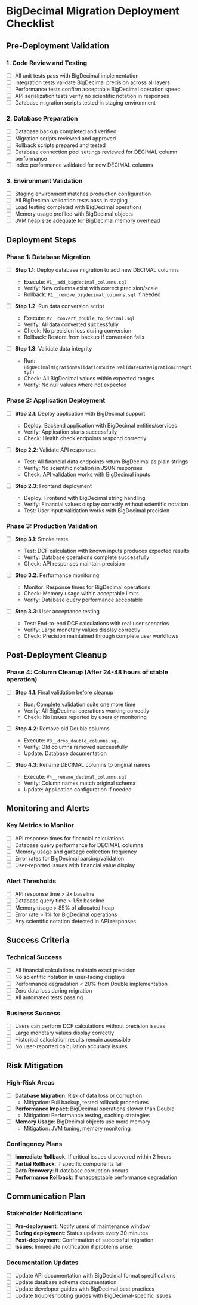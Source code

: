 # BigDecimal Migration Deployment Checklist

## Pre-Deployment Validation

### 1. Code Review and Testing
- [ ] All unit tests pass with BigDecimal implementation
- [ ] Integration tests validate BigDecimal precision across all layers
- [ ] Performance tests confirm acceptable BigDecimal operation speed
- [ ] API serialization tests verify no scientific notation in responses
- [ ] Database migration scripts tested in staging environment

### 2. Database Preparation
- [ ] Database backup completed and verified
- [ ] Migration scripts reviewed and approved
- [ ] Rollback scripts prepared and tested
- [ ] Database connection pool settings reviewed for DECIMAL column performance
- [ ] Index performance validated for new DECIMAL columns

### 3. Environment Validation
- [ ] Staging environment matches production configuration
- [ ] All BigDecimal validation tests pass in staging
- [ ] Load testing completed with BigDecimal operations
- [ ] Memory usage profiled with BigDecimal objects
- [ ] JVM heap size adequate for BigDecimal memory overhead

## Deployment Steps

### Phase 1: Database Migration
- [ ] **Step 1.1**: Deploy database migration to add new DECIMAL columns
  - Execute: `V1__add_bigdecimal_columns.sql`
  - Verify: New columns exist with correct precision/scale
  - Rollback: `R1__remove_bigdecimal_columns.sql` if needed

- [ ] **Step 1.2**: Run data conversion script
  - Execute: `V2__convert_double_to_decimal.sql`
  - Verify: All data converted successfully
  - Check: No precision loss during conversion
  - Rollback: Restore from backup if conversion fails

- [ ] **Step 1.3**: Validate data integrity
  - Run: `BigDecimalMigrationValidationSuite.validateDataMigrationIntegrity()`
  - Check: All BigDecimal values within expected ranges
  - Verify: No null values where not expected

### Phase 2: Application Deployment
- [ ] **Step 2.1**: Deploy application with BigDecimal support
  - Deploy: Backend application with BigDecimal entities/services
  - Verify: Application starts successfully
  - Check: Health check endpoints respond correctly

- [ ] **Step 2.2**: Validate API responses
  - Test: All financial data endpoints return BigDecimal as plain strings
  - Verify: No scientific notation in JSON responses
  - Check: API validation works with BigDecimal inputs

- [ ] **Step 2.3**: Frontend deployment
  - Deploy: Frontend with BigDecimal string handling
  - Verify: Financial values display correctly without scientific notation
  - Test: User input validation works with BigDecimal precision

### Phase 3: Production Validation
- [ ] **Step 3.1**: Smoke tests
  - Test: DCF calculation with known inputs produces expected results
  - Verify: Database operations complete successfully
  - Check: API responses maintain precision

- [ ] **Step 3.2**: Performance monitoring
  - Monitor: Response times for BigDecimal operations
  - Check: Memory usage within acceptable limits
  - Verify: Database query performance acceptable

- [ ] **Step 3.3**: User acceptance testing
  - Test: End-to-end DCF calculations with real user scenarios
  - Verify: Large monetary values display correctly
  - Check: Precision maintained through complete user workflows

## Post-Deployment Cleanup

### Phase 4: Column Cleanup (After 24-48 hours of stable operation)
- [ ] **Step 4.1**: Final validation before cleanup
  - Run: Complete validation suite one more time
  - Verify: All BigDecimal operations working correctly
  - Check: No issues reported by users or monitoring

- [ ] **Step 4.2**: Remove old Double columns
  - Execute: `V3__drop_double_columns.sql`
  - Verify: Old columns removed successfully
  - Update: Database documentation

- [ ] **Step 4.3**: Rename DECIMAL columns to original names
  - Execute: `V4__rename_decimal_columns.sql`
  - Verify: Column names match original schema
  - Update: Application configuration if needed

## Monitoring and Alerts

### Key Metrics to Monitor
- [ ] API response times for financial calculations
- [ ] Database query performance for DECIMAL columns
- [ ] Memory usage and garbage collection frequency
- [ ] Error rates for BigDecimal parsing/validation
- [ ] User-reported issues with financial value display

### Alert Thresholds
- [ ] API response time > 2x baseline
- [ ] Database query time > 1.5x baseline
- [ ] Memory usage > 85% of allocated heap
- [ ] Error rate > 1% for BigDecimal operations
- [ ] Any scientific notation detected in API responses

## Success Criteria

### Technical Success
- [ ] All financial calculations maintain exact precision
- [ ] No scientific notation in user-facing displays
- [ ] Performance degradation < 20% from Double implementation
- [ ] Zero data loss during migration
- [ ] All automated tests passing

### Business Success
- [ ] Users can perform DCF calculations without precision issues
- [ ] Large monetary values display correctly
- [ ] Historical calculation results remain accessible
- [ ] No user-reported calculation accuracy issues

## Risk Mitigation

### High-Risk Areas
- [ ] **Database Migration**: Risk of data loss or corruption
  - Mitigation: Full backup, tested rollback procedures
- [ ] **Performance Impact**: BigDecimal operations slower than Double
  - Mitigation: Performance testing, caching strategies
- [ ] **Memory Usage**: BigDecimal objects use more memory
  - Mitigation: JVM tuning, memory monitoring

### Contingency Plans
- [ ] **Immediate Rollback**: If critical issues discovered within 2 hours
- [ ] **Partial Rollback**: If specific components fail
- [ ] **Data Recovery**: If database corruption occurs
- [ ] **Performance Rollback**: If unacceptable performance degradation

## Communication Plan

### Stakeholder Notifications
- [ ] **Pre-deployment**: Notify users of maintenance window
- [ ] **During deployment**: Status updates every 30 minutes
- [ ] **Post-deployment**: Confirmation of successful migration
- [ ] **Issues**: Immediate notification if problems arise

### Documentation Updates
- [ ] Update API documentation with BigDecimal format specifications
- [ ] Update database schema documentation
- [ ] Update developer guides with BigDecimal best practices
- [ ] Update troubleshooting guides with BigDecimal-specific issues